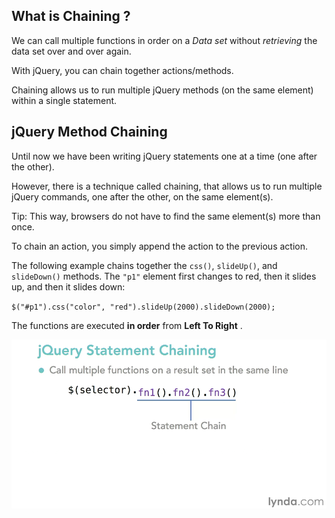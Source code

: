 ## What is Chaining ?
We can call multiple functions in order on a _Data set_ without _retrieving_ the data set over and over again.


With jQuery, you can chain together actions/methods.

Chaining allows us to run multiple jQuery methods (on the same element) within a single statement.

## jQuery Method Chaining
Until now we have been writing jQuery statements one at a time (one after the other).

However, there is a technique called chaining, that allows us to run multiple jQuery commands, one after the other, on the same element(s).

Tip: This way, browsers do not have to find the same element(s) more than once.

To chain an action, you simply append the action to the previous action.

The following example chains together the `css()`, `slideUp()`, and `slideDown()` methods. The `"p1"` element first changes to red, then it slides up, and then it slides down:

`$("#p1").css("color", "red").slideUp(2000).slideDown(2000);`

The functions are executed __in order__ from __Left To Right__ .

<img src="https://github.com/hosseindehghanipour1998/Web_Programming/blob/master/Misc%20Data/jQuery/jQuey%20Chaining.PNG" height="auto" width="auto" align="middle">
